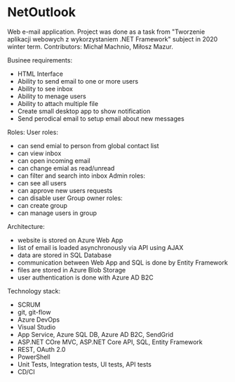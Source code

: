# NetOutlook
Web e-mail application.
Project was done as a task from "Tworzenie aplikacji webowych z wykorzystaniem .NET Framework" subject in 2020 winter term.
Contributors: Michał Machnio, Miłosz Mazur.

Businee requirements:
- HTML Interface
- Ability to send email to one or more users
- Ability to see inbox 
- Ability to menage users
- Ability to attach multiple file
- Create small desktop app to show notification
- Send perodical email to setup email about new messages

Roles:
User roles:
  - can send emial to person from global contact list
  - can view inbox
  - can open incoming email
  - can change emial as read/unread
  - can filter and search into inbox
Admin roles:
  - can see all users
  - can approve new users requests
  - can disable user
Group owner roles:
  - can create group
  - can manage users in group
 
Architecture:
- website is stored on Azure Web App
- list of email is loaded asynchronously via API using AJAX
- data are stored in SQL Database
- communication between Web App and SQL is done by Entity Framework
- files are stored in Azure Blob Storage
- user authentication is done with Azure AD B2C

Technology stack:
- SCRUM
- git, git-flow
- Azure DevOps
- Visual Studio
- App Service, Azure SQL DB, Azure AD B2C, SendGrid
- ASP.NET COre MVC, ASP.NET Core API, SQL, Entity Framework
- REST, OAuth 2.0
- PowerShell
- Unit Tests, Integration tests, UI tests, API tests
- CD/CI  
